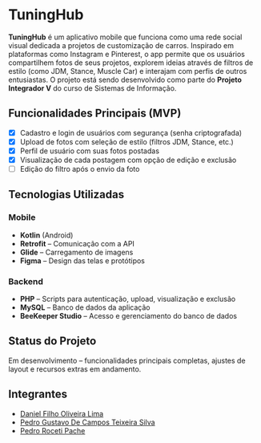 # TuningHub 

**TuningHub** é um aplicativo mobile que funciona como uma rede social visual dedicada a projetos de customização de carros. Inspirado em plataformas como Instagram e Pinterest, o app permite que os usuários compartilhem fotos de seus projetos, explorem ideias através de filtros de estilo (como JDM, Stance, Muscle Car) e interajam com perfis de outros entusiastas. O projeto está sendo desenvolvido como parte do **Projeto Integrador V** do curso de Sistemas de Informação.

## Funcionalidades Principais (MVP)

- [x] Cadastro e login de usuários com segurança (senha criptografada)
- [x] Upload de fotos com seleção de estilo (filtros JDM, Stance, etc.)
- [x] Perfil de usuário com suas fotos postadas
- [x] Visualização de cada postagem com opção de edição e exclusão
- [ ] Edição do filtro após o envio da foto

## Tecnologias Utilizadas

### Mobile
- **Kotlin** (Android)
- **Retrofit** – Comunicação com a API
- **Glide** – Carregamento de imagens
- **Figma** – Design das telas e protótipos

### Backend
- **PHP** – Scripts para autenticação, upload, visualização e exclusão
- **MySQL** – Banco de dados da aplicação
- **BeeKeeper Studio** – Acesso e gerenciamento do banco de dados

## Status do Projeto

Em desenvolvimento – funcionalidades principais completas, ajustes de layout e recursos extras em andamento.

## Integrantes

* [Daniel Filho Oliveira Lima](https://github.com/danieldf0l)
* [Pedro Gustavo De Campos Teixeira Silva](https://github.com/pedrogcts)
* [Pedro Roceti Pache](https://github.com/PacheRoceti)
